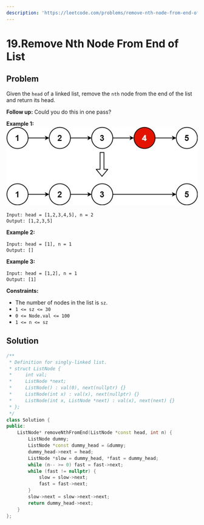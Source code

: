 ```yaml
---
description: 'https://leetcode.com/problems/remove-nth-node-from-end-of-list/'
---
```


# 19.Remove Nth Node From End of List

## Problem

Given the `head` of a linked list, remove the `nth` node from the end of the list and return its head.

**Follow up:** Could you do this in one pass?

**Example 1:** ![](../.gitbook/assets/remove_ex1.jpg)

```text
Input: head = [1,2,3,4,5], n = 2
Output: [1,2,3,5]
```

**Example 2:**

```text
Input: head = [1], n = 1
Output: []
```

**Example 3:**

```text
Input: head = [1,2], n = 1
Output: [1]
```

**Constraints:**

* The number of nodes in the list is `sz`.
* `1 <= sz <= 30`
* `0 <= Node.val <= 100`
* `1 <= n <= sz`

## Solution

```cpp
/**
 * Definition for singly-linked list.
 * struct ListNode {
 *     int val;
 *     ListNode *next;
 *     ListNode() : val(0), next(nullptr) {}
 *     ListNode(int x) : val(x), next(nullptr) {}
 *     ListNode(int x, ListNode *next) : val(x), next(next) {}
 * };
 */
class Solution {
public:
    ListNode* removeNthFromEnd(ListNode *const head, int n) {
        ListNode dummy;
        ListNode *const dummy_head = &dummy;
        dummy_head->next = head;
        ListNode *slow = dummy_head, *fast = dummy_head;
        while (n-- >= 0) fast = fast->next;
        while (fast != nullptr) {
            slow = slow->next;
            fast = fast->next;
        }
        slow->next = slow->next->next;
        return dummy_head->next;
    }
};
```


